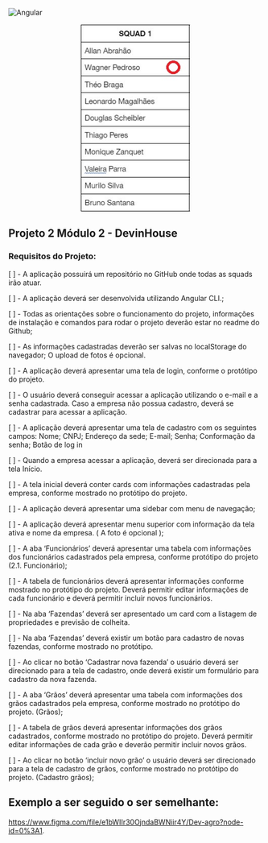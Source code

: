 ![Angular](https://img.shields.io/badge/Angular-DD0031?style=for-the-badge&logo=angular&logoColor=white)

<p align="center"><a href="#"><img align="center" width="218" height="375"  src="/squad.jpg" /></a></p>

## Projeto 2 Módulo 2 - DevinHouse

### Requisitos do Projeto:

[ ] - A aplicação possuirá um repositório no GitHub onde todas as squads irão atuar.

[ ] - A aplicação deverá ser desenvolvida utilizando Angular CLI.;

[ ] - Todas as orientações sobre o funcionamento do projeto, informações de instalação e comandos para rodar o projeto deverão estar no readme do Github;

[ ] - As informações cadastradas deverão ser salvas no localStorage do navegador;
O upload de fotos é opcional.

[ ] - A aplicação deverá apresentar uma tela de login, conforme o protótipo do projeto.

[ ] - O usuário deverá conseguir acessar a aplicação utilizando o e-mail e a senha cadastrada.
Caso a empresa não possua cadastro, deverá se cadastrar para acessar a aplicação.

[ ] - A aplicação deverá apresentar uma tela de cadastro com os seguintes campos:
Nome;
CNPJ;
Endereço da sede;
E-mail;
Senha;
Conformação da senha;
Botão de log in 

[ ] - Quando a empresa acessar a aplicação, deverá ser direcionada para a tela Início.

[ ] - A tela inicial deverá conter cards com informações cadastradas pela empresa, conforme mostrado no protótipo do projeto.

[ ] - A aplicação deverá apresentar uma sidebar com menu de navegação;

[ ] - A aplicação deverá apresentar menu superior com informação da tela ativa e nome da empresa. ( A foto é opcional );

[ ] - A aba ‘Funcionários’ deverá apresentar uma tabela com informações dos funcionários cadastrados pela empresa, conforme protótipo do projeto (2.1. Funcionário);

[ ] - A tabela de funcionários deverá apresentar informações conforme mostrado no protótipo do projeto. Deverá permitir editar informações de cada funcionário e deverá permitir incluir novos funcionários.

[ ] - Na aba ‘Fazendas’ deverá ser apresentado um card com a listagem de propriedades e previsão de colheita.

[ ] - Na aba ‘Fazendas’ deverá existir um botão para cadastro de novas fazendas, conforme mostrado no protótipo.

[ ] - Ao clicar no botão ‘Cadastrar nova fazenda’ o usuário deverá ser direcionado para a tela de cadastro, onde deverá existir um formulário para cadastro da nova fazenda.

[ ] - A aba ‘Grãos’ deverá apresentar uma tabela com informações dos grãos cadastrados pela empresa, conforme mostrado no protótipo do projeto. (Grãos);

[ ] - A tabela de grãos deverá apresentar informações dos grãos cadastrados, conforme mostrado no protótipo do projeto. Deverá permitir editar informações de cada grão e deverão permitir incluir novos grãos.

[ ] - Ao clicar no botão ‘incluir novo grão’ o usuário deverá ser direcionado para a tela de cadastro de grãos, conforme mostrado no protótipo do projeto. (Cadastro grãos);

## Exemplo a ser seguido o ser semelhante:

https://www.figma.com/file/e1bWIIr30OjndaBWNiir4Y/Dev-agro?node-id=0%3A1.

